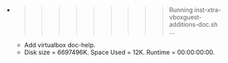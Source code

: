 * >>>>>>>>> Running inst-xtra-vboxguest-additions-doc.sh ...
  * Add virtualbox doc-help.
  * Disk size = 6697496K. Space Used = 12K. Runtime = 00:00:00:00.
